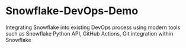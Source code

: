 # Snowflake-DevOps-Demo
Integrating Snowflake into existing DevOps process using modern tools such as Snowflake Python API, GitHub Actions, Git integration within Snowflake
